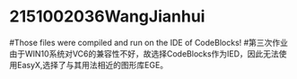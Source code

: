 # 2151002036WangJianhui
#Those files were compiled and run on the IDE of CodeBlocks!
#第三次作业由于WIN10系统对VC6的兼容性不好，故选择CodeBlocks作为IED，因此无法使用EasyX,选择了与其用法相近的图形库EGE。
